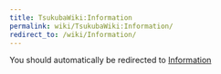 ```yaml
---
title: TsukubaWiki:Information
permalink: wiki/TsukubaWiki:Information/
redirect_to: /wiki/Information/
---
```


You should automatically be redirected to [Information](/wiki/Information/)
